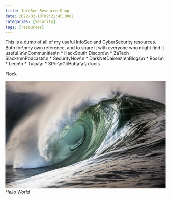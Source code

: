 ```yaml
---
title: InfoSec Resource Dump
date: 2022-02-10T09:21:45.000Z
categories: [Security]
tags: [resources]
---
```


This is a dump of all of my useful InfoSec and CyberSecurity resources. Both for\nmy own reference, and to share it with everyone who might find it useful.\n\nCommunities\n * HackSouth Discord\n * ZaTech Slack\n\nPodcasts\n * SecurityNow\n * DarkNetDaireis\n\nBlogs\n * Ross\n * Leon\n * Tulpa\n * SP\n\nGitHub\n\n\nTools


Flock 

![img-description](/assets/img/hello.jpg)
_Hello World_
